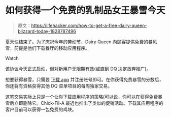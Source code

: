 # 如何获得一个免费的乳制品女王暴雪今天

> 原文：<https://lifehacker.com/how-to-get-a-free-dairy-queen-blizzard-today-1828787496>

夏天快结束了。为了庆祝今年的劳动节，Dairy Queen 向顾客提供免费的暴风雪，前提是他们下载餐厅的移动应用程序。

Watch

该协议今天正式启动，但对新用户无限期有效(或直到 DQ 决定放弃推广)。

想要获得暴雪，只需要 [下载 app](https://www.dairyqueen.com/us-en/app/?localechange=1&/) 并注册账号即可。在你获得免费暴雪的分数后，你还将有资格获得其他 DQ 菜单项目的每周独家交易。

这笔交易实际上只是一个让你下载应用程序的策略(可以说，你可以在获得免费暴雪后立即删除它。Chick-Fil-A 最近也推出了类似的促销活动。下载其应用程序的客户目前可以获得一包免费的鸡块。